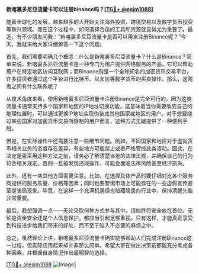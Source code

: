 **新喀裏多尼亞流量卡可以注册binance吗？[[TG💪+ @esim1088](https://t.me/s/esim1088)]**

随着全球化的发展，越来越多的人开始关注海外投资、跨境交易以及数字货币投资等新兴领域。而在这个过程中，如何选择合适的工具和资源就显得尤为重要了。最近，有不少朋友问我：“新喀裏多尼亞流量卡是否可以用来注册Binance呢？”今天，我就来给大家详细解答一下这个问题。

首先，我们需要明确几个概念：什么是新喀裏多尼亞流量卡？什么是Binance？简单来说，新喀裏多尼亞流量卡是一种专门为用户提供网络服务的产品，它可以帮助用户在特定地区访问互联网；而Binance则是一个全球知名的加密货币交易平台，许多投资者通过这个平台进行比特币、以太坊等数字货币的买卖操作。那么，这两者之间有什么联系呢？

从技术角度来看，使用新喀裏多尼亞流量卡注册Binance是完全可行的。因为这类流量卡通常支持多个国家和地区的IP地址切换功能，这意味着当你需要改变自己的地理位置时，可以通过更换IP地址实现伪装成其他国家或地区的用户。对于想要绕过某些国家对加密货币交易所限制的用户而言，这种方式无疑提供了一种便利手段。

但是，在实际操作中还需要注意一些细节问题。例如，不同国家和地区对于虚拟货币相关业务的态度存在差异，有些地方可能禁止或者严格管控此类活动。因此，在决定是否采用这种方法之前，请务必了解清楚当地的法律法规，并确保自己的行为符合相关规定。否则一旦被发现违规操作，可能会面临法律风险甚至经济损失。

此外，还有一些其他方面需要注意。比如，在选择具体产品时要仔细对比各个服务商提供的服务质量、价格等因素；同时也要警惕市场上可能存在的一些虚假宣传甚至是骗局现象。毕竟，在这样一个充满机遇但也暗藏隐患的行业中，保持清醒头脑非常重要。

最后，我想强调一点——无论采取何种方式参与其中，请始终将安全放在首位。无论是资金安全还是个人信息保护，都应当引起足够重视。只有这样，才能真正享受到科技进步给我们带来的好处，而不至于陷入不必要的麻烦之中。

总之，虽然理论上讲，新喀裏多尼亞流量卡确实能够帮助人们完成注册Binance这一过程，但实际应用起来却并非那么简单。希望大家在做出决策前都能充分考虑各种因素，并根据自身情况作出最明智的选择。

[[TG💪+ @esim1088](https://t.me/s/esim1088) ![Image](https://i.postimg.cc/4NQfJmqS/Snipaste-2025-05-13-00-14-12.png)]